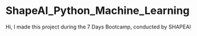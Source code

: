 # ShapeAI_Python_Machine_Learning
Hi, I made this project during the 7 Days Bootcamp, conducted by SHAPEAI
